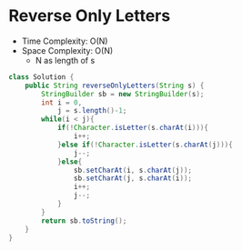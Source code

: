 # Reverse Only Letters

- Time Complexity: O(N)
- Space Complexity: O(N)
  - N as length of s

```java
class Solution {
    public String reverseOnlyLetters(String s) {
        StringBuilder sb = new StringBuilder(s);
        int i = 0,
            j = s.length()-1;
        while(i < j){
            if(!Character.isLetter(s.charAt(i))){
                i++;
            }else if(!Character.isLetter(s.charAt(j))){
                j--;
            }else{
                sb.setCharAt(i, s.charAt(j));
                sb.setCharAt(j, s.charAt(i));
                i++;
                j--;
            }
        }
        return sb.toString();
    }
}
```
